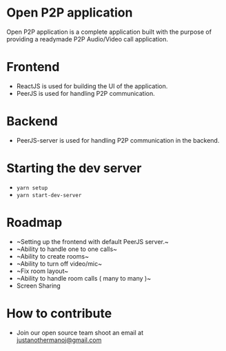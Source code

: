 Open P2P application
====================

Open P2P application is a complete application built with the purpose of providing a readymade P2P Audio/Video call application.

Frontend
========

* ReactJS is used for building the UI of the application.
* PeerJS is used for handling P2P communication.

Backend
=======

* PeerJS-server is used for handling P2P communication in the backend.

Starting the dev server
=======================

* `yarn setup`
* `yarn start-dev-server`

Roadmap
=======

* ~Setting up the frontend with default PeerJS server.~
* ~Ability to handle one to one calls~
* ~Ability to create rooms~
* ~Ability to turn off video/mic~
* ~Fix room layout~
* ~Ability to handle room calls ( many to many )~
* Screen Sharing

How to contribute
=================

* Join our open source team shoot an email at justanothermanoj@gmail.com
